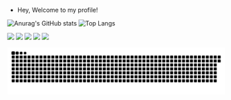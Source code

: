 - Hey, Welcome to my profile!

![Anurag's GitHub stats](https://github-readme-stats.vercel.app/api?username=Guilherme-K-Santos&show_icons=true&theme=transparent)
![Top Langs](https://github-readme-stats.vercel.app/api/top-langs/?username=Guilherme-K-Santos&layout=demo&theme=transparent)

<span><img src="https://img.shields.io/badge/HTML5-E34F26?style=for-the-badge&logo=html5&logoColor=white"></span>
<span><img src="https://img.shields.io/badge/Python-3776AB?style=for-the-badge&logo=python&logoColor=white"></span>
<span><img src="https://img.shields.io/badge/CSS3-1572B6?style=for-the-badge&logo=css3&logoColor=white"></span>
<span><img src="https://img.shields.io/badge/JavaScript-F7DF1E?style=for-the-badge&logo=javascript&logoColor=black"></span>
<span><img src="https://img.shields.io/badge/Node.js-43853D?style=for-the-badge&logo=node.js&logoColor=white"></span>


![Snake animation](https://github.com/Guilherme-K-Santos/Guilherme-K-Santos/blob/output/github-contribution-grid-snake.svg)
